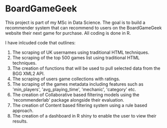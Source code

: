 # BoardGameGeek

This project is part of my MSc in Data Science. The goal is to build a recommender system that can recommend to users on the BoardGameGeek website their next game for purchase. All coding is done in R.

I have inlcuded code that outlines:

1. The scraping of UK usernames using traditional HTML techniques.
2. The scraping of the top 500 games list using traditional HTML techniques.
3. The creation of functions that will be used to pull selected data from the BGG XML2 API.
4. The scraping of users game collections with ratings.
5. The scraping of the games metadata including features such as 'min_players', 'avg_playing_time', 'mechanic', 'category' etc.
6. The creation of Collaborative based filtering models using the 'recommenderlab' package alongside their evaluation.
7. The creation of Content based filtering system using a rule based approach.
8. The creation of a dashboard in R shiny to enable the user to view their results.
